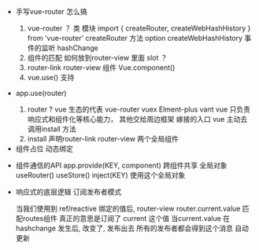 - 手写vue-router 怎么搞
    1. vue-router ？ 类 模块
        import {
            createRouter,
            createWebHashHistory
        } from 'vue-router'
        createRouter 方法 option
        createWebHashHistory  事件的监听  hashChange
    2. 组件的匹配
        如何放到router-view 里面 slot ？
    3. router-link   router-view  组件
        Vue.component()
    4. vue.use()  支持

- app.use(router)
    1. router ? 
        vue 生态的代表  vue-router vuex Elment-plus vant
        vue 只负责响应式和组件化等核心能力， 其他交给周边框架
        嫁接的入口 vue 主动去调用install 方法
    2. install
        声明router-link router-view 两个全局组件

- <component :is="component" />
    组件占位
    动态绑定

- 组件通信的API
    app.provide(KEY, component)  跨组件共享 全局对象 useRouter()  useStore()
    inject(KEY) 使用这个全局对象

- 响应式的底层逻辑
    订阅发布者模式

    当我们使用到 ref/reactive 绑定的值后, router-view  router.current.value  匹配routes组件
    真正的意思是订阅了 current 这个值
    当current.value 在 hashchange 发生后, 改变了, 发布出去
    所有的发布者都会得到这个消息 自动更新
